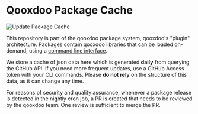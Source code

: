 #  Qooxdoo Package Cache 

![Update Package Cache](https://github.com/qooxdoo/package-cache/workflows/Update%20Package%20Cache/badge.svg)

This repository is part of the qooxdoo package system, qooxdoo's "plugin"
architecture. Packages contain qooxdoo libraries that can be loaded on-demand,
using a
[command line interface](http://www.qooxdoo.org/docs/#/cli/packages).

We store a cache of json data here which is generated **daily** from querying
the GitHub API. If you need more frequent updates, use a GitHub Access token
with your CLI commands. Please **do not rely** on the structure of this data, as
it can change any time.

For reasons of security and quality assurance, whenever a package release is detected 
in the nightly cron job, a PR is created that needs to be reviewed by the qooxdoo 
team. One review is sufficient to merge the PR. 
